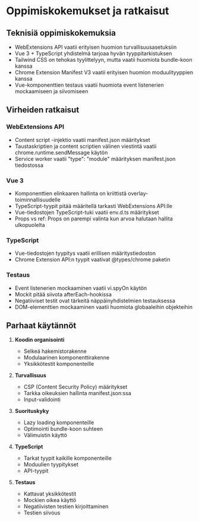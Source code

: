 # Oppimiskokemukset ja ratkaisut

## Teknisiä oppimiskokemuksia
- WebExtensions API vaatii erityisen huomion turvallisuusasetuksiin
- Vue 3 + TypeScript yhdistelmä tarjoaa hyvän tyyppitarkistuksen
- Tailwind CSS on tehokas tyylittelyyn, mutta vaatii huomiota bundle-koon kanssa
- Chrome Extension Manifest V3 vaatii erityisen huomion moduulityyppien kanssa
- Vue-komponenttien testaus vaatii huomiota event listenerien mockaamiseen ja siivomiseen

## Virheiden ratkaisut
### WebExtensions API
- Content script -injektio vaatii manifest.json määritykset
- Taustaskriptien ja content scriptien välinen viestintä vaatii chrome.runtime.sendMessage käytön
- Service worker vaatii "type": "module" määrityksen manifest.json tiedostossa

### Vue 3
- Komponenttien elinkaaren hallinta on kriittistä overlay-toiminnallisuudelle
- TypeScript-tyypit pitää määritellä tarkasti WebExtensions API:lle
- Vue-tiedostojen TypeScript-tuki vaatii env.d.ts määritykset
- Props vs ref: Props on parempi valinta kun arvoa halutaan hallita ulkopuolelta

### TypeScript
- Vue-tiedostojen tyypitys vaatii erillisen määritystiedoston
- Chrome Extension API:n tyypit vaativat @types/chrome paketin

### Testaus
- Event listenerien mockaaminen vaatii vi.spyOn käytön
- Mockit pitää siivota afterEach-hookissa
- Negatiiviset testit ovat tärkeitä näppäinyhdistelmien testauksessa
- DOM-elementtien mockaaminen vaatii huomiota globaaleihin objekteihin

## Parhaat käytännöt
1. **Koodin organisointi**
   - Selkeä hakemistorakenne
   - Modulaarinen komponenttirakenne
   - Yksikkötestit komponenteille

2. **Turvallisuus**
   - CSP (Content Security Policy) määritykset
   - Tarkka oikeuksien hallinta manifest.json:ssa
   - Input-validointi

3. **Suorituskyky**
   - Lazy loading komponenteille
   - Optimointi bundle-koon suhteen
   - Välimuistin käyttö

4. **TypeScript**
   - Tarkat tyypit kaikille komponenteille
   - Moduulien tyypitykset
   - API-tyypit

5. **Testaus**
   - Kattavat yksikkötestit
   - Mockien oikea käyttö
   - Negatiivisten testien kirjoittaminen
   - Testien siivous 